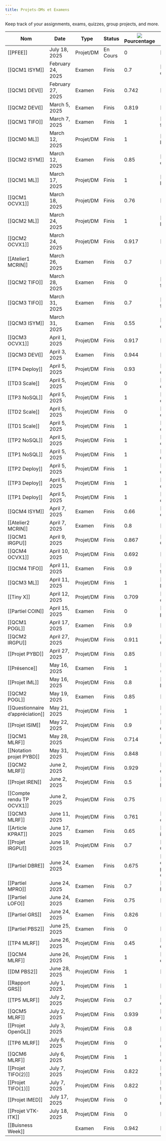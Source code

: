 ```yaml
---
title: Projets-DMs et Examens
---
```


Keep track of your assignments, exams, quizzes, group projects, and more.

|Nom|Date|Type|Status|![](https://www.notion.so/icons/hashtag_gray.svg)Pourcentage|![](https://www.notion.so/icons/book_gray.svg)Matiére|
|---|---|---|---|---|---|
|[[PFEE]]|July 18, 2025|Projet/DM|En Cours|0|[[PFEE Image]]|
|[[QCM1 ISYM]]|February 24, 2025|Examen|Finis|0.7|[[Introduction à la synthèse d’image]]|
|[[QCM1 DEVI]]|February 27, 2025|Examen|Finis|0.742|[[Déploiement et Virtualisation]]|
|[[QCM2 DEVI]]|March 5, 2025|Examen|Finis|0.819|[[Déploiement et Virtualisation]]|
|[[QCM1 TIFO]]|March 7, 2025|Examen|Finis|1|[[Traitement d’image fondamental C++]]|
|[[QCM0 ML]]|March 12, 2025|Projet/DM|Finis|1|[[Introduction au Machine Learning]]|
|[[QCM2 ISYM]]|March 12, 2025|Examen|Finis|0.85|[[Introduction à la synthèse d’image]]|
|[[QCM1 ML]]|March 17, 2025|Projet/DM|Finis|1|[[Introduction au Machine Learning]]|
|[[QCM1 OCVX1]]|March 18, 2025|Projet/DM|Finis|0.76|[[Optimisation Convexe 1]]|
|[[QCM2 ML]]|March 24, 2025|Projet/DM|Finis|1|[[Introduction au Machine Learning]]|
|[[QCM2 OCVX1]]|March 24, 2025|Projet/DM|Finis|0.917|[[Optimisation Convexe 1]]|
|[[Atelier1 MCRIN]]|March 26, 2025|Examen|Finis|0.7|[[Devenir Créatif et Innovant]]|
|[[QCM2 TIFO]]|March 28, 2025|Examen|Finis|0|[[Traitement d’image fondamental C++]]|
|[[QCM3 TIFO]]|March 31, 2025|Examen|Finis|0.7|[[Traitement d’image fondamental C++]]|
|[[QCM3 ISYM]]|March 31, 2025|Examen|Finis|0.55|[[Introduction à la synthèse d’image]]|
|[[QCM3 OCVX1]]|April 1, 2025|Projet/DM|Finis|0.917|[[Optimisation Convexe 1]]|
|[[QCM3 DEVI]]|April 3, 2025|Examen|Finis|0.944|[[Déploiement et Virtualisation]]|
|[[TP4 Deploy]]|April 5, 2025|Projet/DM|Finis|0.93|[[EPITA/IMAGE/Base de donnés/Matières/INFO8/INFO8]]|
|[[TD3 Scale]]|April 5, 2025|Projet/DM|Finis|0|[[EPITA/IMAGE/Base de donnés/Matières/INFO8/INFO8]]|
|[[TP3 NoSQL]]|April 5, 2025|Projet/DM|Finis|1|[[EPITA/IMAGE/Base de donnés/Matières/INFO8/INFO8]]|
|[[TD2 Scale]]|April 5, 2025|Projet/DM|Finis|0|[[EPITA/IMAGE/Base de donnés/Matières/INFO8/INFO8]]|
|[[TD1 Scale]]|April 5, 2025|Projet/DM|Finis|1|[[EPITA/IMAGE/Base de donnés/Matières/INFO8/INFO8]]|
|[[TP2 NoSQL]]|April 5, 2025|Projet/DM|Finis|1|[[EPITA/IMAGE/Base de donnés/Matières/INFO8/INFO8]]|
|[[TP1 NoSQL]]|April 5, 2025|Projet/DM|Finis|1|[[EPITA/IMAGE/Base de donnés/Matières/INFO8/INFO8]]|
|[[TP2 Deploy]]|April 5, 2025|Projet/DM|Finis|1|[[EPITA/IMAGE/Base de donnés/Matières/INFO8/INFO8]]|
|[[TP3 Deploy]]|April 5, 2025|Projet/DM|Finis|1|[[EPITA/IMAGE/Base de donnés/Matières/INFO8/INFO8]]|
|[[TP1 Deploy]]|April 5, 2025|Projet/DM|Finis|1|[[EPITA/IMAGE/Base de donnés/Matières/INFO8/INFO8]]|
|[[QCM4 ISYM]]|April 7, 2025|Examen|Finis|0.66|[[Introduction à la synthèse d’image]]|
|[[Atelier2 MCRIN]]|April 7, 2025|Examen|Finis|0.8|[[Devenir Créatif et Innovant]]|
|[[QCM1 IRGPU]]|April 9, 2025|Projet/DM|Finis|0.867|[[Implémentation Rapide GPGPU]]|
|[[QCM4 OCVX1]]|April 10, 2025|Projet/DM|Finis|0.692|[[Optimisation Convexe 1]]|
|[[QCM4 TIFO]]|April 11, 2025|Examen|Finis|0.9|[[Traitement d’image fondamental C++]]|
|[[QCM3 ML]]|April 11, 2025|Projet/DM|Finis|1|[[Introduction au Machine Learning]]|
|[[Tiny X]]|April 12, 2025|Projet/DM|Finis|0.709|[[EPITA/IMAGE/Base de donnés/Matières/INFO8/INFO8]]|
|[[Partiel COIN]]|April 15, 2025|Examen|Finis|0|[[Communication Inter-personnelle]]|
|[[QCM1 POGL]]|April 17, 2025|Examen|Finis|0.9|[[Programmation OpenGL]]|
|[[QCM2 IRGPU]]|April 27, 2025|Projet/DM|Finis|0.911|[[Implémentation Rapide GPGPU]]|
|[[Projet PYBD]]|April 27, 2025|Projet/DM|Finis|0.85|[[Python pour le Big Data]]|
|[[Présence]]|May 16, 2025|Examen|Finis|1|[[Conférence Technologique (S8)]]|
|[[Projet IML]]|May 16, 2025|Projet/DM|Finis|0.8|[[Introduction au Machine Learning]]|
|[[QCM2 POGL]]|May 19, 2025|Examen|Finis|0.85|[[Programmation OpenGL]]|
|[[Questionnaire d’appréciation]]|May 21, 2025|Projet/DM|Finis|1|[[Conférence Technologique (S8)]]|
|[[Projet ISIM]]|May 22, 2025|Projet/DM|Finis|0.9|[[Introduction à la synthèse d’image]]|
|[[QCM1 MLRF]]|May 28, 2025|Projet/DM|Finis|0.714|[[ML pour la Reconnaissance des Formes]]|
|[[Notation projet PYBD]]|May 31, 2025|Projet/DM|Finis|0.848|[[Python pour le Big Data]]|
|[[QCM2 MLRF]]|June 2, 2025|Projet/DM|Finis|0.929|[[ML pour la Reconnaissance des Formes]]|
|[[Projet IREN]]|June 2, 2025|Projet/DM|Finis|0.5|[[Introduction aux Réseaux de Neuronnes]]|
|[[Compte rendu TP OCVX1]]|June 2, 2025|Projet/DM|Finis|0.75|[[Optimisation Convexe 1]]|
|[[QCM3 MLRF]]|June 11, 2025|Projet/DM|Finis|0.761|[[ML pour la Reconnaissance des Formes]]|
|[[Article KPRAT]]|June 17, 2025|Examen|Finis|0.65|[[Étude de cas pratique en image et Rdf]]|
|[[Projet IRGPU]]|June 19, 2025|Projet/DM|Finis|0.7|[[Implémentation Rapide GPGPU]]|
|[[Partiel DBRE]]|June 24, 2025|Examen|Finis|0.675|[[EPITA/IMAGE/Base de donnés/Matières/Droit des propriétés intellectuelles/Droit des propriétés intellectuelles]]|
|[[Partiel MPRO]]|June 24, 2025|Examen|Finis|0.7|[[Management et Pilotage de Projets]]|
|[[Partiel LOFO]]|June 24, 2025|Examen|Finis|0.75|[[Logique Formelle]]|
|[[Partiel GRS]]|June 24, 2025|Examen|Finis|0.826|[[Gestions des Risques]]|
|[[Partiel PBS2]]|June 25, 2025|Examen|Finis|0|[[Probabilité et Statistiques]]|
|[[TP4 MLRF]]|June 26, 2025|Projet/DM|Finis|0.45|[[ML pour la Reconnaissance des Formes]]|
|[[QCM4 MLRF]]|June 26, 2025|Projet/DM|Finis|1|[[ML pour la Reconnaissance des Formes]]|
|[[DM PBS2]]|June 28, 2025|Projet/DM|Finis|1|[[Probabilité et Statistiques]]|
|[[Rapport GRS]]|July 1, 2025|Projet/DM|Finis|1|[[Gestions des Risques]]|
|[[TP5 MLRF]]|July 2, 2025|Projet/DM|Finis|0.7|[[ML pour la Reconnaissance des Formes]]|
|[[QCM5 MLRF]]|July 2, 2025|Projet/DM|Finis|0.939|[[ML pour la Reconnaissance des Formes]]|
|[[Projet OpenGL]]|July 3, 2025|Projet/DM|Finis|0.8|[[Programmation OpenGL]]|
|[[TP6 MLRF]]|July 6, 2025|Projet/DM|Finis|0|[[ML pour la Reconnaissance des Formes]]|
|[[QCM6 MLRF]]|July 6, 2025|Projet/DM|Finis|1|[[ML pour la Reconnaissance des Formes]]|
|[[Projet TIFO(2)]]|July 7, 2025|Projet/DM|Finis|0.822|[[Traitement d’image fondamental Python]]|
|[[Projet TIFO(1)]]|July 7, 2025|Projet/DM|Finis|0.822|[[Traitement d’image fondamental C++]]|
|[[Projet IMED]]|July 17, 2025|Projet/DM|Finis|0|[[Introduction à l’imagerie médicale]]|
|[[Projet VTK-ITK]]|July 18, 2025|Projet/DM|Finis|0|[[Introduction à VTK-IKT]]|
|[[Buisness Week]]||Examen|Finis|0.942|[[Buisness Game]]|
